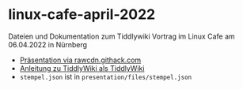 # linux-cafe-april-2022

Dateien und Dokumentation zum Tiddlywiki Vortrag im Linux Cafe am 06.04.2022 in Nürnberg

- [Pr&auml;sentation via rawcdn.githack.com](https://rawcdn.githack.com/boschkundendienst/linux-cafe-april-2022/5bb32f27aa72118f37d43dc602be641bd2c1186e/presentation/files/index.html?min=1)
- [Anleitung zu TiddlyWiki als TiddlyWiki](https://rawcdn.githack.com/boschkundendienst/linux-cafe-april-2022/781fbe095229422ab95349d0a72363d2bf988962/anleitung-als-tiddlywiki.html)
- `stempel.json` ist in `presentation/files/stempel.json`

